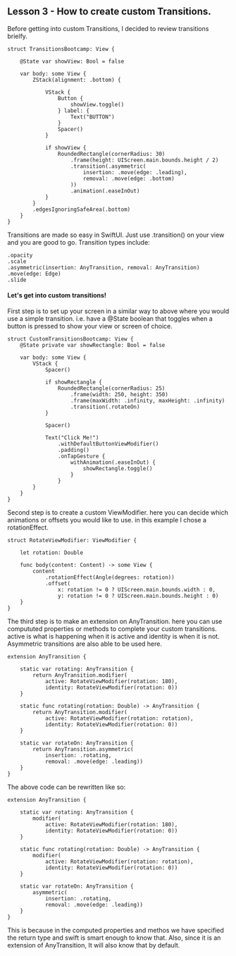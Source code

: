 ## Lesson 3 - How to create custom Transitions.

Before getting into custom Transitions, I decided to review transitions brielfy.

```
struct TransitionsBootcamp: View {

    @State var showView: Bool = false

    var body: some View {
        ZStack(alignment: .bottom) {

            VStack {
                Button {
                    showView.toggle()
                } label: {
                    Text("BUTTON")
                }
                Spacer()
            }

            if showView {
                RoundedRectangle(cornerRadius: 30)
                    .frame(height: UIScreen.main.bounds.height / 2)
                    .transition(.asymmetric(
                        insertion: .move(edge: .leading),
                        removal: .move(edge: .bottom)
                    ))
                    .animation(.easeInOut)
            }
        }
        .edgesIgnoringSafeArea(.bottom)
    }
}
```

Transitions are made so easy in SwiftUI. Just use .transition() on your view and you are good to go. Transition types include:

```
.opacity
.scale
.asymmetric(insertion: AnyTransition, removal: AnyTransition)
.move(edge: Edge)
.slide
```

#### Let's get into custom transitions!

First step is to set up your screen in a similar way to above where you would use a simple transition. i.e. have a @State boolean that toggles when a button is pressed to show your view or screen of choice.

```
struct CustomTransitionsBootcamp: View {
    @State private var showRectangle: Bool = false

    var body: some View {
        VStack {
            Spacer()

            if showRectangle {
                RoundedRectangle(cornerRadius: 25)
                    .frame(width: 250, height: 350)
                    .frame(maxWidth: .infinity, maxHeight: .infinity)
                    .transition(.rotateOn)
            }

            Spacer()

            Text("Click Me!")
                .withDefaultButtonViewModifier()
                .padding()
                .onTapGesture {
                    withAnimation(.easeInOut) {
                        showRectangle.toggle()
                    }
                }
        }
    }
}
```

Second step is to create a custom ViewModifier.
here you can decide which animations or offsets you would like to use. in this example I chose a rotationEffect.

```
struct RotateViewModifier: ViewModifier {

    let rotation: Double

    func body(content: Content) -> some View {
        content
            .rotationEffect(Angle(degrees: rotation))
            .offset(
                x: rotation != 0 ? UIScreen.main.bounds.width : 0,
                y: rotation != 0 ? UIScreen.main.bounds.height : 0)
    }
}
```

The third step is to make an extension on AnyTransition. here you can use compututed properties or methods to complete your custom transitions.
active is what is happening when it is active and identity is when it is not. Asymmetric transitions are also able to be used here.

```
extension AnyTransition {

    static var rotating: AnyTransition {
        return AnyTransition.modifier(
            active: RotateViewModifier(rotation: 180),
            identity: RotateViewModifier(rotation: 0))
    }

    static func rotating(rotation: Double) -> AnyTransition {
        return AnyTransition.modifier(
            active: RotateViewModifier(rotation: rotation),
            identity: RotateViewModifier(rotation: 0))
    }

    static var rotateOn: AnyTransition {
        return AnyTransition.asymmetric(
            insertion: .rotating,
            removal: .move(edge: .leading))
    }
}
```

The above code can be rewritten like so:

```
extension AnyTransition {

    static var rotating: AnyTransition {
        modifier(
            active: RotateViewModifier(rotation: 180),
            identity: RotateViewModifier(rotation: 0))
    }

    static func rotating(rotation: Double) -> AnyTransition {
        modifier(
            active: RotateViewModifier(rotation: rotation),
            identity: RotateViewModifier(rotation: 0))
    }

    static var rotateOn: AnyTransition {
        asymmetric(
            insertion: .rotating,
            removal: .move(edge: .leading))
    }
}
```

This is because in the computed properties and methos we have specified the return type and swift is smart enough to know that. Also, since it is an extension of AnyTransition, It will also know that by default.
